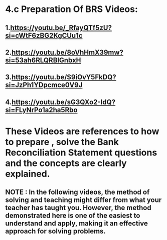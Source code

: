 # 4.c Preparation Of BRS Videos:

1.https://youtu.be/_RfayQTf5zU?si=cWtF6zBG2KgCUu1c
---
2.https://youtu.be/8oVhHmX39mw?si=53ah6RLQRBlGnbxH
---
3.https://youtu.be/S9iOvY5FkDQ?si=JzPh1YDpcmce0V9J
---
4.https://youtu.be/sG3QXo2-IdQ?si=FLyNrPo1a2ha5Rbo
---
 # These Videos are references to how to prepare , solve the Bank Reconciliation Statement questions and the concepts are clearly explained.
 
## **NOTE** : In the following videos, the method of solving and teaching might differ from what your teacher has taught you. However, the method demonstrated here is one of the easiest to understand and apply, making it an effective approach for solving problems.
